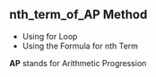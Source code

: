## nth_term_of_AP Method
- Using for Loop
- Using the Formula for nth Term

**AP** stands for Arithmetic Progression
